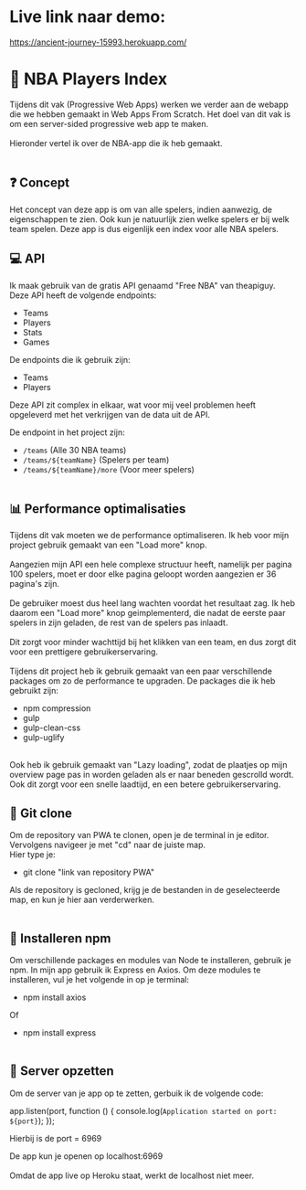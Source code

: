 # Live link naar demo:

https://ancient-journey-15993.herokuapp.com/

# 🏀 NBA Players Index

Tijdens dit vak (Progressive Web Apps) werken we verder aan de webapp die we hebben gemaakt in Web Apps From Scratch. Het doel van dit vak is om een server-sided progressive web app te maken.
<br><br>
Hieronder vertel ik over de NBA-app die ik heb gemaakt.
<br><br>

## ❓ Concept

Het concept van deze app is om van alle spelers, indien aanwezig, de eigenschappen te zien. Ook kun je natuurlijk zien welke spelers er bij welk team spelen. Deze app is dus eigenlijk een index voor alle NBA spelers.

## 💻 API

Ik maak gebruik van de gratis API genaamd "Free NBA" van theapiguy.<br>
Deze API heeft de volgende endpoints:
- Teams
- Players
- Stats
- Games 

De endpoints die ik gebruik zijn:
- Teams
- Players

Deze API zit complex in elkaar, wat voor mij veel problemen heeft opgeleverd met het verkrijgen van de data uit de API.
<br>

De endpoint in het project zijn:
- `/teams` (Alle 30 NBA teams)
- `/teams/${teamName}` (Spelers per team)
- `/teams/${teamName}/more` (Voor meer spelers)
<br><br>

## 📊 Performance optimalisaties

Tijdens dit vak moeten we de performance optimaliseren.
Ik heb voor mijn project gebruik gemaakt van een "Load more" knop.
<br><br>
Aangezien mijn API een hele complexe structuur heeft, namelijk per pagina 100 spelers, moet er door elke pagina geloopt worden aangezien er 36 pagina's zijn.
<br><br>
De gebruiker moest dus heel lang wachten voordat het resultaat zag. Ik heb daarom een "Load more" knop geimplementerd, die nadat de eerste paar spelers in zijn geladen, de rest van de spelers pas inlaadt.
<br><br>
Dit zorgt voor minder wachttijd bij het klikken van een team, en dus zorgt dit voor een prettigere gebruikerservaring.
<br><br>
Tijdens dit project heb ik gebruik gemaakt van een paar verschillende packages om zo de performance te upgraden. De packages die ik heb gebruikt zijn:

- npm compression
- gulp
- gulp-clean-css
- gulp-uglify

<br>
Ook heb ik gebruik gemaakt van "Lazy loading", zodat de plaatjes op mijn overview page pas in worden geladen als er naar beneden gescrolld wordt.
<br>
Ook dit zorgt voor een snelle laadtijd, en een betere gebruikerservaring.

## 🔄 Git clone
Om de repository van PWA te clonen, open je de terminal in je editor. Vervolgens navigeer je met "cd" naar de juiste map.
<br>
Hier type je:

- git clone "link van repository PWA"

Als de repository is gecloned, krijg je de bestanden in de geselecteerde map, en kun je hier aan verderwerken.
<br><br>

## 🔨 Installeren npm
Om verschillende packages en modules van Node te installeren, gebruik je npm. In mijn app gebruik ik Express en Axios.
Om deze modules te installeren, vul je het volgende in op je terminal:

- npm install axios

Of

- npm install express
<br><br>

## 📡 Server opzetten

Om de server van je app op te zetten, gerbuik ik de volgende code:

app.listen(port, function () {
	console.log(`Application started on port: ${port}`);
});

Hierbij is de port = 6969

De app kun je openen op localhost:6969
<br><br>
Omdat de app live op Heroku staat, werkt de localhost niet meer.